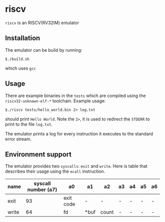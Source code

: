 # riscv
`riscv` is an RISCV(RV32IM) emulator

## Installation
The emulator can be build by running:

`$./build.sh`

which uses `gcc`

## Usage
There are example binaries in the `tests` which are compiled using the `riscv32-unknown-elf-*` toolchain. Example usage:

`$./riscv tests/hello_world.bin 2> log.txt`

should print `Hello World`. Note the `2>`, it is used to redirect the `STDERR` to print to the file `log.txt`.

The emulator prints a log for every instruction it executes to the standard error stream.

## Environment support
The emulator provides two `syscalls`: `exit` and `write`. Here is table that describes their usage using the `ecall` instruction.

name | syscall number (a7) | a0 | a1 | a2 | a3 | a4 | a5 | a6 |
-----|---------------------|----|----|----|----|----|----|----|
exit|93|exit code |-|-|-|-|-|-|
write|64|fd|*buf| count|-|-|-|-|
